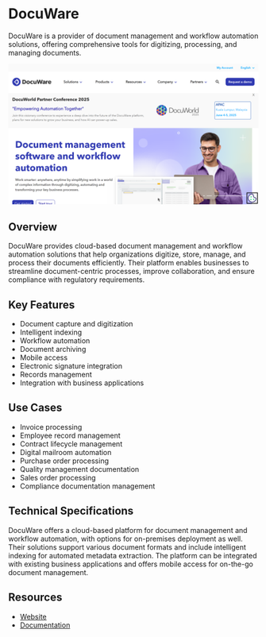 
# DocuWare

DocuWare is a provider of document management and workflow automation solutions, offering comprehensive tools for digitizing, processing, and managing documents.

![DocuWare](./assets/docuware.png)

## Overview

DocuWare provides cloud-based document management and workflow automation solutions that help organizations digitize, store, manage, and process their documents efficiently. Their platform enables businesses to streamline document-centric processes, improve collaboration, and ensure compliance with regulatory requirements.

## Key Features

- Document capture and digitization
- Intelligent indexing
- Workflow automation
- Document archiving
- Mobile access
- Electronic signature integration
- Records management
- Integration with business applications

## Use Cases

- Invoice processing
- Employee record management
- Contract lifecycle management
- Digital mailroom automation
- Purchase order processing
- Quality management documentation
- Sales order processing
- Compliance documentation management

## Technical Specifications

DocuWare offers a cloud-based platform for document management and workflow automation, with options for on-premises deployment as well. Their solutions support various document formats and include intelligent indexing for automated metadata extraction. The platform can be integrated with existing business applications and offers mobile access for on-the-go document management.

## Resources

- [Website](https://www.docuware.com)
- [Documentation](https://www.docuware.com/resources)
